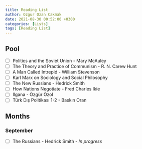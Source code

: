 ```yaml
---
title: Reading List
author: Ozgur Ozan Cakmak
date: 2021-08-30 00:52:00 +0300
categories: [Lists]
tags: [Reading List]
---
```


## Pool

- [ ] Politics and the Soviet Union - Mary McAuley
- [ ] The Theory and Practice of Communism - R. N. Carew Hunt
- [ ] A Man Called Intrepid - William Stevenson
- [ ] Karl Marx on Sociology and Social Philosophy
- [ ] The New Russians - Hedrick Smith
- [ ] How Nations Negotiate - Fred Charles Ikie
- [ ] Ilgana - Özgür Özol
- [ ] Türk Dış Politikası 1-2 - Baskın Oran

## Months

### September

- [ ] The Russians - Hedrick Smith - *In progress*



